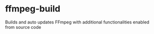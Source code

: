 # ffmpeg-build
Builds and auto updates FFmpeg with additional functionalities enabled from source code
